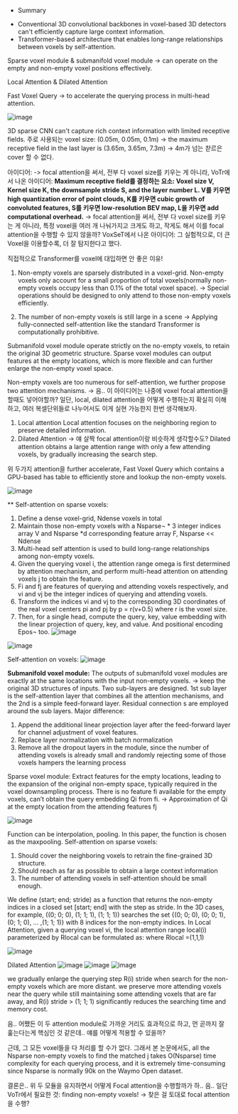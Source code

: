 * Summary

- Conventional 3D convolutional backbones in voxel-based 3D detectors can't efficiently capture large context information.
- Transformer-based architecture that enables long-range relationships between voxels by self-attention.

Sparse voxel module & submanifold voxel module -> can operate on the empty and non-empty voxel positions effectively.

Local Attention & Dilated Attention

Fast Voxel Query -> to accelerate the querying process in multi-head attention.


![image](https://user-images.githubusercontent.com/65759092/183721463-a25aa9e0-1cde-4403-a7f9-7195352b2df4.png)


3D sparse CNN can't capture rich context information with limited receptive fields. 
주로 사용되는 voxel size: (0.05m, 0.05m, 0.1m) -> the maximum receptive field in the last layer is (3.65m, 3.65m, 7.3m)
-> 4m가 넘는 찯르은 cover 할 수 없다.


아이디어: -> focal attention을 써서, 전부 다 voxel size를 키우는 게 아니라, 
VoTr에서 나온 아이디어:
**Maximum receptive field를 결정하는 요소: Voxel size V, Kernel size K, the downsample stride S, and the layer number L.
V를 키우면 high quantization error of point clouds, K를 키우면 cubic growth of convoluted features, S를 키우면 low-resolution BEV map, L을 키우면 add computational overhead.**
-> focal attention을 써서, 전부 다 voxel size를 키우는 게 아니라, 특정 voxel을 여러 개 나눠가지고 크게도 하고, 작게도 해서 이를 focal attention을 수행할 수 있지 않을까?
VoxSeT에서 나온 아이디어:
그 실험적으로, 더 큰 Voxel을 이용할수록, 더 잘 탐지한다고 했다. 

직접적으로 Transformer를 voxel에 대입하면 안 좋은 이유!
1)	Non-empty voxels are sparsely distributed in a voxel-grid.
Non-empty voxels only account for a small proportion of total voxels(normally non-empty voxels occupy less than 0.1% of the total voxel space).
-> Special operations should be designed to only attend to those non-empty voxels efficiently.

2)	The number of non-empty voxels is still large in a scene
-> Applying fully-connected self-attention like the standard Transformer is computationally prohibitive.

Submanifold voxel module operate strictly on the no-empty voxels, to retain the original 3D geometric structure.
Sparse voxel modules can output features at the empty locations, which is more flexible and can further enlarge the non-empty voxel space.

Non-empty voxels are too numerous for self-attention, we further propose two attention mechanisms. -> 음.. 이 아이디어는 나중에 voxel focal attention을 할때도 넣어야할까?
일단, local, dilated attention을 어떻게 수행하는지 확실히 이해하고, 여러 복셀단위들로 나누어서도 이게 실현 가능한지 한번 생각해보자.
1.	Local attention
Local attention focuses on the neighboring region to preserve detailed information.
2.	Dilated Attention -> 얘 살짝 focal attention이랑 비슷하게 생각할수도? 
Dilated attention obtains a large attention range with only a few attending voxels, by gradually increasing the search step.

위 두가지 attention을 further accelerate, Fast Voxel Query which contains a GPU-based has table to efficiently store and lookup the non-empty voxels.


![image](https://user-images.githubusercontent.com/65759092/184192968-f7f3d5a4-3d87-450b-a819-a04681130ebd.png)

** Self-attention on sparse voxels:
1.	Define a dense voxel-grid, Ndense voxels in total
2.	Maintain those non-empty voxels with a Nsparse¬ * 3 integer indices array V and Nsparse *d corresponding feature array F,  Nsparse << Ndense
3.	Multi-head self attention is used to build long-range relationships among non-empty voxels.
4.	Given the querying voxel i, the attention range omega is first determined by attention mechanism, and perform multi-head attention on attending voxels j to obtain the feature.
5.	Fi and fj are features of querying and attending voxels respectively, and vi and vj be the integer indices of querying and attending voxels.
6.	Transform the indices vi and vj to the corresponding 3D coordinates of the real voxel centers pi and pj by p = r(v+0.5) where r is the voxel size.
7.	Then, for a single head, compute the query, key, value embedding with the linear projection of query, key, and value. And positional encoding Epos¬ too.
![image](https://user-images.githubusercontent.com/65759092/184199535-aaa5e83e-f796-4f85-9803-cb54a1160161.png)


![image](https://user-images.githubusercontent.com/65759092/184199515-e34d1e8e-8683-4d09-957f-ae1319ab4cac.png)

Self-attention on voxels:
![image](https://user-images.githubusercontent.com/65759092/184199563-b8ff01fc-408e-4e10-b790-f6d0a0ee2787.png)


**Submanifold voxel module:**
The outputs of submanifold voxel modules are exactly at the same locations with the input non-empty voxels. -> keep the original 3D structures of inputs. 
Two sub-layers are designed. 1st sub layer is the self-attention layer that combines all the attention mechanisms, and the 2nd is a simple feed-forward layer. Residual connection s are employed around the sub layers.
Major difference: 
1. Append the additional linear projection layer after the feed-forward layer for channel adjustment of voxel features.
2. Replace layer normalization with batch normalization
3. Remove all the dropout layers in the module, since the number of attending voxels is already small and randomly rejecting some of those voxels hampers the learning process


Sparse voxel module:
Extract features for the empty locations, leading to the expansion of the original non-empty space, typically required in the voxel downsampling process.
There is no feature fi available for the empty voxels, can’t obtain the query embedding Qi from fi. 
-> Approximation of Qi at the empty location from the attending features fj

![image](https://user-images.githubusercontent.com/65759092/184211114-ea6c4585-b507-41e7-b178-a981afb686b9.png)

Function can be interpolation, pooling. In this paper, the function is chosen as the maxpooling.
Self-attention on sparse voxels:
1)	Should cover the neighboring voxels to retrain the fine-grained 3D structure.
2)	Should reach as far as possible to obtain a large context information
3)	The number of attending voxels in self-attention should be small enough.


We define (start; end; stride) as a function that returns the non-empty indices in a closed set [start; end] with the step as stride. In the 3D cases,
for example, ((0; 0; 0), (1; 1; 1), (1; 1; 1)) searches the set {(0; 0; 0), (0; 0; 1), (0; 1; 0),  ... ,(1; 1; 1)} with 8 indices for the non-empty indices. 
In Local Attention, given a querying voxel vi, the local attention range local(i) parameterized by Rlocal can be formulated as: where Rlocal =(1,1,1)

![image](https://user-images.githubusercontent.com/65759092/184236270-2d72e3df-81c2-4e7a-a570-dccebc19dda3.png)

Dilated Attention
![image](https://user-images.githubusercontent.com/65759092/184236714-d303ff3e-17ac-436a-9de3-2c45aa8edb09.png)
![image](https://user-images.githubusercontent.com/65759092/184236902-8963002c-99b4-4af2-9967-eea244648a7b.png)
![image](https://user-images.githubusercontent.com/65759092/184237027-d03027db-14df-4f83-ab94-b6f02f2ef514.png)


we gradually enlarge the querying step R(i) stride when search for the non-empty voxels which are more distant.
we preserve more attending voxels near the query while still maintaining some attending voxels that are far away, 
and R(i) stride > (1; 1; 1) significantly reduces the searching time and memory cost.

음.. 어쨌든 이 두 attention module로 가까운 거리도 효과적으로 하고, 먼 곧까지 잘 훑는다는게 핵심인 것 같은데.. 얘를 어떻게 적용할 수 있을까?

근데, 그 모든 voxel들을 다 처리를 할 수가 없다. 그래서 본 논문에서도, all the Nsparse non-empty voxels to find the matched j takes O(Nsparse) time complexity for each querying process, and it is extremely time-consuming since Nsparse is normally 90k on the Waymo Open dataset.

결론은.. 위 두 모듈을 유지하면서 어떻게 Focal attention을 수행할까가 하.. 음..
일단 VoTr에서 필요한 것: finding non-empty voxels! -> 찾은 걸 토대로 focal attention을 수행?















